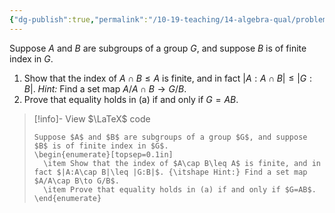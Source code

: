 ```yaml
---
{"dg-publish":true,"permalink":"/10-19-teaching/14-algebra-qual/problem-bank/pool-problems/group-theory/indices-and-intersections/","tags":["group_theory"],"updated":"2025-03-19T11:01:26-07:00"}
---
```


Suppose $A$ and $B$ are subgroups of a group $G$, and suppose $B$ is of finite index in $G$.

1. Show that the index of $A\cap B\leq A$ is finite, and in fact $|A:A\cap B|\leq |G:B|$. *Hint:* Find a set map $A/A\cap B\to G/B$.
2. Prove that equality holds in (a) if and only if $G=AB$.

> [!info]- View $\LaTeX$ code
> ```
> Suppose $A$ and $B$ are subgroups of a group $G$, and suppose $B$ is of finite index in $G$.
> \begin{enumerate}[topsep=0.1in]
> 	\item Show that the index of $A\cap B\leq A$ is finite, and in fact $|A:A\cap B|\leq |G:B|$. {\itshape Hint:} Find a set map $A/A\cap B\to G/B$.
> 	\item Prove that equality holds in (a) if and only if $G=AB$.
> \end{enumerate}
> ```